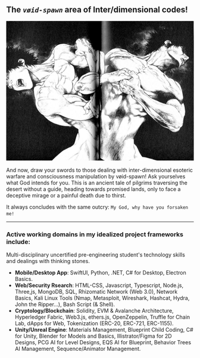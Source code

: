 ## The *`vøid-spawn`* area of Inter/dimensional codes!
<img src="https://raw.githubusercontent.com/emirhangungormez/emirhangungormez/main/unique.jpg"/>

And now, draw your swords to those dealing with inter-dimensional esoteric warfare and consciousness manipulation by vøid-spawn! Ask yourselves what God intends for you. This is an ancient tale of pilgrims traversing the desert without a guide, heading towards promised lands, only to face a deceptive mirage or a painful death due to thirst.

It always concludes with the same outcry: `My God, why have you forsaken me!`

-----

### Active working domains in my idealized project frameworks include:
Multi-disciplinary uncertified pre-engineering student's technology skills and dealings with thinking stones.
- **Mobile/Desktop App**: SwiftUI, Python, .NET, C# for Desktop, Electron Basics.
- **Web/Security Rsearch**: HTML-CSS, Javascript, Typescript, Node.js, Three,js, MongoDB, SQL, Rhizomatic Network (Web 3.0), Network Basics, Kali Linux Tools (Nmap, Metasploit, Wireshark, Hashcat, Hydra, John the Ripper...), Bash Script (& Shell).
- **Cryptology/Blockchain**: Solidity, EVM & Avalanche Architecture, Hyperledger Fabric,  Web3.js, ethers.js, OpenZeppelin, Truffle for Chain Lab, dApps for Web, Tokenization (ERC-20, ERC-721, ERC-1155).
- **Unity/Unreal Engine**: Materials Management, Blueprint Child Coding, C# for Unity, Blender for Models and Basics, Illistrator/Figma for 2D Designs, PCG AI for Level Designs, EQS AI for Blueprint, Behavior Trees AI Management, Sequence/Animator Management.
